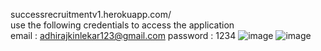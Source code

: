successrecruitmentv1.herokuapp.com/                                                                                      
use the following credentials to access the application      
email : adhirajkinlekar123@gmail.com
password : 1234
![image](https://user-images.githubusercontent.com/59998213/139588737-00af0f04-e62a-499d-b812-7ef4e3521baf.png)
![image](https://user-images.githubusercontent.com/59998213/139588780-820d05ce-f010-4e33-bb00-807fb4ab0576.png)
